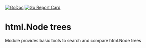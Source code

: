 [![GoDoc](https://godoc.org/github.com/iWdGo/htmlutils?status.svg)](https://godoc.org/github.com/iWdGo/htmlutils)
[![Go Report Card](https://goreportcard.com/badge/github.com/iwdgo/htmlutils)](https://goreportcard.com/report/github.com/iwdgo/htmlutils)


# html.Node trees

Module provides basic tools to search and compare html.Node trees
